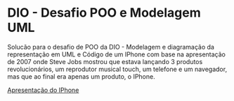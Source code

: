 # DIO - Desafio POO e Modelagem UML

Solucão para o desafio de POO da DIO - Modelagem e diagramação da representação em UML e Código de um IPhone com base na apresentação de 2007 onde Steve Jobs mostrou que estava lançando 3 produtos revolucionários, um reprodutor musical touch, um telefone e um navegador,  mas que ao final era apenas um produto, o IPhone.

[Apresentação do IPhone](https://www.youtube.com/watch?v=9ou608QQRq8)

